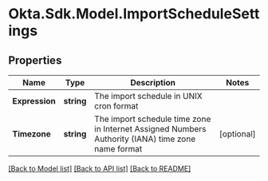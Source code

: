 # Okta.Sdk.Model.ImportScheduleSettings

## Properties

Name | Type | Description | Notes
------------ | ------------- | ------------- | -------------
**Expression** | **string** | The import schedule in UNIX cron format | 
**Timezone** | **string** | The import schedule time zone in Internet Assigned Numbers Authority (IANA) time zone name format | [optional] 

[[Back to Model list]](../README.md#documentation-for-models) [[Back to API list]](../README.md#documentation-for-api-endpoints) [[Back to README]](../README.md)

